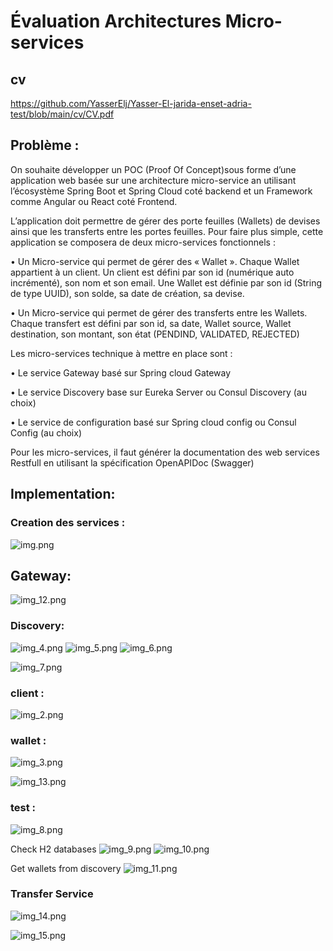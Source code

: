 # Évaluation Architectures Micro-services

## cv
https://github.com/YasserElj/Yasser-El-jarida-enset-adria-test/blob/main/cv/CV.pdf

## Problème :

On souhaite développer un POC (Proof Of Concept)sous forme d’une application web basée sur une architecture
micro-service an utilisant l’écosystème Spring Boot et Spring Cloud coté backend et un Framework comme
Angular ou React coté Frontend.

L’application doit permettre de gérer des porte feuilles (Wallets) de devises ainsi que les transferts entre les
portes feuilles. Pour faire plus simple, cette application se composera de deux micro-services fonctionnels :

• Un Micro-service qui permet de gérer des « Wallet ». Chaque Wallet appartient à un client. Un client est
défini par son id (numérique auto incrémenté), son nom et son email. Une Wallet est définie par son id
(String de type UUID), son solde, sa date de création, sa devise.

• Un Micro-service qui permet de gérer des transferts entre les Wallets. Chaque transfert est défini par
son id, sa date, Wallet source, Wallet destination, son montant, son état (PENDIND, VALIDATED,
REJECTED)

Les micro-services technique à mettre en place sont :

• Le service Gateway basé sur Spring cloud Gateway

• Le service Discovery base sur Eureka Server ou Consul Discovery (au choix)

• Le service de configuration basé sur Spring cloud config ou Consul Config (au choix)

Pour les micro-services, il faut générer la documentation des web services Restfull en utilisant la spécification
OpenAPIDoc (Swagger)

## Implementation:


### Creation des services : 
![img.png](images/img.png)

## Gateway:

![img_12.png](images/img_12.png)



### Discovery:
![img_4.png](images/img_4.png)
![img_5.png](images/img_5.png)
![img_6.png](images/img_6.png)

![img_7.png](images/img_7.png)


### client :
![img_2.png](images/img_2.png)

### wallet :
![img_3.png](images/img_3.png)

![img_13.png](images/img_13.png)



### test : 

![img_8.png](images/img_8.png)

Check H2 databases
![img_9.png](images/img_9.png)
![img_10.png](images/img_10.png)

Get wallets from discovery
![img_11.png](images/img_11.png)


### Transfer Service

![img_14.png](images/img_14.png)

![img_15.png](images/img_15.png)



